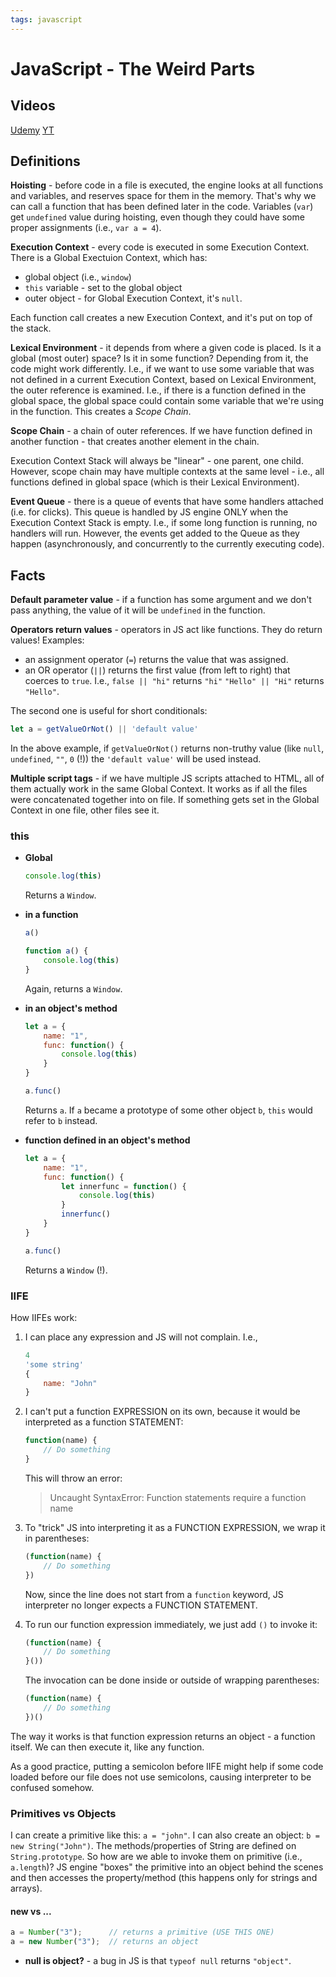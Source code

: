 ```yaml
---
tags: javascript
---
```


# JavaScript - The Weird Parts

## Videos

[Udemy](https://www.udemy.com/course/understand-javascript/)
[YT](https://www.youtube.com/watch?v=Bv_5Zv5c-Ts)

## Definitions

**Hoisting** - before code in a file is executed, the engine looks at all
functions and variables, and reserves space for them in the memory. That's why
we can call a function that has been defined later in the code. Variables
(`var`) get `undefined` value during hoisting, even though they could have some
proper assignments (i.e., `var a = 4`).

**Execution Context** - every code is executed in some Execution Context. There
is a Global Exectuion Context, which has:

- global object (i.e., `window`)
- `this` variable - set to the global object
- outer object - for Global Execution Context, it's `null`.

Each function call creates a new Execution Context, and it's put on top of the
stack.

**Lexical Environment** - it depends from where a given code is placed. Is it a
global (most outer) space? Is it in some function? Depending from it, the code
might work differently. I.e., if we want to use some variable that was not
defined in a current Execution Context, based on Lexical Environment, the outer
reference is examined. I.e., if there is a function defined in the global space,
the global space could contain some variable that we're using in the function.
This creates a *Scope Chain*.

**Scope Chain** - a chain of outer references. If we have function defined in
another function - that creates another element in the chain.

Execution Context Stack will always be "linear" - one parent, one child.
However, scope chain may have multiple contexts at the same level - i.e., all
functions defined in global space (which is their Lexical Environment).

**Event Queue** - there is a queue of events that have some handlers attached
(i.e. for clicks). This queue is handled by JS engine ONLY when the Execution
Context Stack is empty. I.e., if some long function is running, no handlers will
run. However, the events get added to the Queue as they happen (asynchronously,
and concurrently to the currently executing code).

## Facts

**Default parameter value** - if a function has some argument and we don't pass
anything, the value of it will be `undefined` in the function.

**Operators return values** - operators in JS act like functions. They do return
values! Examples:

- an assignment operator (`=`) returns the value that was assigned.
- an OR operator (`||`) returns the first value (from left to right) that
  coerces to `true`. I.e., `false || "hi"` returns `"hi"` `"Hello" || "Hi"`
  returns `"Hello"`.

The second one is useful for short conditionals:

```js
let a = getValueOrNot() || 'default value'
```

In the above example, if `getValueOrNot()` returns non-truthy value (like
`null`, `undefined`, `""`, `0` (!)) the `'default value'` will be used instead.


**Multiple script tags** - if we have multiple JS scripts attached to HTML, all
of them actually work in the same Global Context. It works as if all the files
were concatenated together into on file. If something gets set in the Global
Context in one file, other files see it.

### this

- **Global**

    ```js
    console.log(this)
    ```

    Returns a `Window`.

- **in a function**

    ```js
    a()

    function a() {
        console.log(this)
    }
    ```

    Again, returns a `Window`.

- **in an object's method**

    ```js
    let a = {
        name: "1",
        func: function() {
            console.log(this)
        }
    }

    a.func()
    ```

    Returns `a`. If `a` became a prototype of some other object `b`, `this`
    would refer to `b` instead.

- **function defined in an object's method**

    ```js
    let a = {
        name: "1",
        func: function() {
            let innerfunc = function() {
                console.log(this)
            }
            innerfunc()
        }
    }

    a.func()
    ```

    Returns a `Window` (!).

### IIFE

How IIFEs work:

1. I can place any expression and JS will not complain. I.e.,

    ```js
    4
    'some string'
    {
        name: "John"
    }
    ```

2. I can't put a function EXPRESSION on its own, because it would be interpreted
   as a function STATEMENT:

    ```js
    function(name) {
        // Do something
    }
    ```

    This will throw an error:

    > Uncaught SyntaxError: Function statements require a function name

3. To "trick" JS into interpreting it as a FUNCTION EXPRESSION, we wrap it in
   parentheses:

    ```js
    (function(name) {
        // Do something
    })
    ```

    Now, since the line does not start from a `function` keyword, JS interpreter
    no longer expects a FUNCTION STATEMENT.

4. To run our function expression immediately, we just add `()` to invoke it:

    ```js
    (function(name) {
        // Do something
    }())
    ```

    The invocation can be done inside or outside of wrapping parentheses:

    ```js
    (function(name) {
        // Do something
    })()
    ```

The way it works is that function expression returns an object - a function
itself. We can then execute it, like any function.

As a good practice, putting a semicolon before IIFE might help if some code
loaded before our file does not use semicolons, causing interpreter to be
confused somehow.

### Primitives vs Objects

I can create a primitive like this: `a = "john"`. I can also create an object:
`b = new String("John")`. The methods/properties of String are defined on
`String.prototype`. So how are we able to invoke them on primitive (i.e.,
`a.length`)? JS engine "boxes" the primitive into an object behind the scenes
and then accesses the property/method (this happens only for strings and
arrays).

#### new vs ...

```js
a = Number("3");      // returns a primitive (USE THIS ONE)
a = new Number("3");  // returns an object
```

- **null is object?** - a bug in JS is that `typeof null` returns `"object"`.